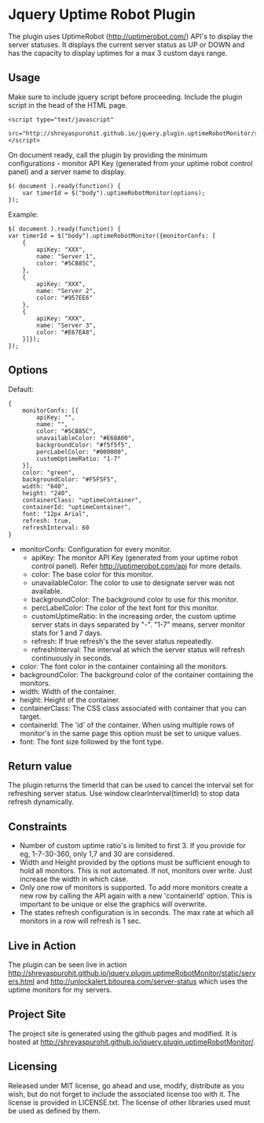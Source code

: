 Jquery Uptime Robot Plugin
==========================

The plugin uses UptimeRobot (http://uptimerobot.com/) API's to display the server statuses. It displays the current server status as UP or DOWN and has the capacity to display uptimes for a max 3 custom days range.

Usage
-----

Make sure to include jquery script before proceeding. Include the plugin script in the head of the HTML page.

	<script type="text/javascript" 
		src="http://shreyaspurohit.github.io/jquery.plugin.uptimeRobotMonitor/src/js/jquery.uptimeRobotMonitor.js"></script>
	
On document ready, call the plugin by providing the minimum configurations - monitor API Key (generated from your uptime robot control panel) and a server name to display.
	
	$( document ).ready(function() {
		var timerId = $("body").uptimeRobotMonitor(options);
	});

Example:
	
	$( document ).ready(function() {
	var timerId = $("body").uptimeRobotMonitor({monitorConfs: [
		{
			apiKey: "XXX",
			name: "Server 1",
			color: "#5CB85C",
		},
		{
			apiKey: "XXX",
			name: "Server 2",
			color: "#957EE6"
		},
		{
			apiKey: "XXX",
			name: "Server 3",
			color: "#E67EA8",
		}]});
	});
			
Options
-------
Default:

	{
	    monitorConfs: [{
	    	apiKey: "",
	    	name: "",
	    	color: "#5CB85C",
        	unavailableColor: "#E68A00",
        	backgroundColor: "#f5f5f5",
        	percLabelColor: "#000000",		            	
        	customUptimeRatio: "1-7"
	    }],			            
	    color: "green",
	    backgroundColor: "#F5F5F5",
	    width: "640",
	    height: "240",
	    containerClass: "uptimeContainer",
	    containerId: "uptimeContainer",
	    font: "12px Arial",
	    refresh: true,
        refreshInterval: 60	    
    }
    
* monitorConfs: Configuration for every monitor.
	* apiKey: The monitor API Key (generated from your uptime robot control panel). Refer http://uptimerobot.com/api for more details.
	* color: The base color for this monitor.
	* unavailableColor: The color to use to designate server was not available.
	* backgroundColor: The background color to use for this monitor.
	* percLabelColor: The color of the text font for this monitor.
	* customUptimeRatio: In the increasing order, the custom uptime server stats in days separated by "-". "1-7" means, server monitor stats for 1 and 7 days.
    * refresh: If true refresh's the the sever status repeatedly.
    * refreshInterval: The interval at which the server status will refresh continuously in seconds.	
* color: The font color in the container containing all the monitors.
* backgroundColor: The background color of the container containing the monitors.
* width: Width of the container.
* height: Height of the container.
* containerClass: The CSS class associated with container that you can target.
* containerId: The 'id' of the container. When using multiple rows of monitor's in the same page this option must be set to unique values.
* font: The font size followed by the font type.

Return value
------------

The plugin returns the timerId that can be used to cancel the interval set for refreshing server status. Use window.clearInterval(timerId) to stop data refresh dynamically.

Constraints
-----------

* Number of custom uptime ratio's is limited to first 3. If you provide for eg, 1-7-30-360, only 1,7 and 30 are considered.
* Width and Height provided by the options must be sufficient enough to hold all monitors. This is not automated. If not, monitors over write. Just increase the width in which case.
* Only one row of monitors is supported. To add more monitors create a new row by calling the API again with a new 'containerId' option. This is important to be unique or else the graphics will overwrite.
* The states refresh configuration is in seconds. The max rate at which all monitors in a row will refresh is 1 sec.

Live in Action
--------------

The plugin can be seen live in action http://shreyaspurohit.github.io/jquery.plugin.uptimeRobotMonitor/static/servers.html and http://unlockalert.bitourea.com/server-status which uses the uptime monitors for my servers.

Project Site
------------

The project site is generated using the github pages and modified. It is hosted at http://shreyaspurohit.github.io/jquery.plugin.uptimeRobotMonitor/.

Licensing
---------
Released under MIT license, go ahead and use, modify, distribute as you wish, but do not forget to include the associated license too with it. The license is provided in LICENSE.txt. The license of other libraries used must be used as defined by them.   			